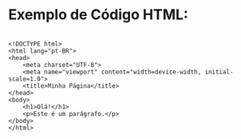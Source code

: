 <!DOCTYPE html>
<html lang="pt-BR">
<head>
    <meta charset="UTF-8">
    <meta name="viewport" content="width=device-width, initial-scale=1.0">
    <title>Exibindo Códigos HTML</title>
</head>
<body>
    <h1>Exemplo de Código HTML:</h1>
    <pre>
        <code>
&lt;!DOCTYPE html&gt;
&lt;html lang=&quot;pt-BR&quot;&gt;
&lt;head&gt;
    &lt;meta charset=&quot;UTF-8&quot;&gt;
    &lt;meta name=&quot;viewport&quot; content=&quot;width=device-width, initial-scale=1.0&quot;&gt;
    &lt;title&gt;Minha Página&lt;/title&gt;
&lt;/head&gt;
&lt;body&gt;
    &lt;h1&gt;Olá!&lt;/h1&gt;
    &lt;p&gt;Este é um parágrafo.&lt;/p&gt;
&lt;/body&gt;
&lt;/html&gt;
        </code>
    </pre>
</body>
</html>
